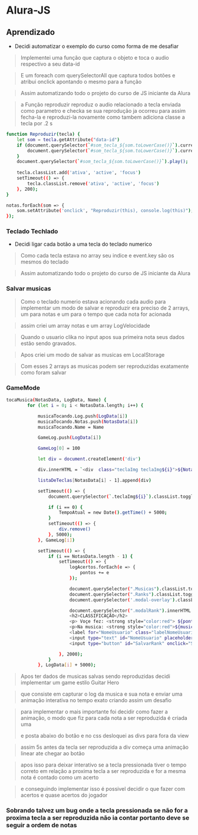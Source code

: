 ﻿# Alura-JS

## Aprendizado

- Decidi automatizar o exemplo do curso como forma de me desafiar

> Implementei uma função que captura o objeto e toca o audio respectivo a seu data-id

> E um foreach com querySelectorAll que captura todos botões e atribui onclick apontando o mesmo para a função

> Assim automatizando todo o projeto do curso de JS iniciante da Alura

> a Função reproduzir reproduz o audio relacionado a tecla enviada como parametro e checka se sua reprodução ja ocorreu para assim fecha-la e reproduzi-la novamente como tambem adiciona classe a tecla por .2 s 

```sh
function Reproduzir(tecla) {
    let som = tecla.getAttribute("data-id")
    if (document.querySelector(`#som_tecla_${som.toLowerCase()}`).currentTime > 0) {
        document.querySelector(`#som_tecla_${som.toLowerCase()}`).currentTime = 0
    }
    document.querySelector(`#som_tecla_${som.toLowerCase()}`).play();
    
    tecla.classList.add('ativa', 'active', 'focus')
    setTimeout(() => {
        tecla.classList.remove('ativa', 'active', 'focus')
    }, 200);
}

notas.forEach(som => {
    som.setAttribute('onclick', "Reproduzir(this), console.log(this)");
});

```

### Teclado Techlado

- Decidi ligar cada botão a uma tecla do teclado numerico

> Como cada tecla estava no array seu indice e event.key são os mesmos do teclado

> Assim automatizando todo o projeto do curso de JS iniciante da Alura

### Salvar musicas

> Como o teclado numerio estava acionando cada audio para implementar um modo de salvar e reproduzir era preciso de 2 arrays, um para notas e um para o tempo que cada nota for acionada

> assim criei um array notas e um array LogVelocidade

> Quando o usuario clika no input apos sua primeira nota seus dados estão sendo gravados.

> Apos criei um modo de salvar as musicas em LocalStorage

> Com esses 2 arrays as musicas podem ser reproduzidas exatamente como foram salvar

### GameMode

```sh
tocaMusica(NotasData, LogData, Name) {
        for (let i = 0; i < NotasData.length; i++) {

            musicaTocando.Log.push(LogData[i])
            musicaTocando.Notas.push(NotasData[i])
            musicaTocando.Name = Name

            GameLog.push(LogData[i])

            GameLog[0] = 100

            let div = document.createElement('div')

            div.innerHTML = `<div  class="teclaImg teclaImg${i}">${NotasData[i]}</div>`

            listaDeTeclas[NotasData[i] - 1].append(div)

            setTimeout(() => {
                document.querySelector(`.teclaImg${i}`).classList.toggle('gamefic')

                if (i == 0) {
                    TempoAtual = new Date().getTime() + 5000;
                }
                setTimeout(() => {
                    div.remove()
                }, 5000);
            }, GameLog[i])

            setTimeout(() => {
                if (i == NotasData.length - 1) {
                    setTimeout(() => {
                        logAcertos.forEach(e => {
                            pontos += e
                        });

                        document.querySelector(".Musicas").classList.toggle('gameMode')
                        document.querySelector(".Ranks").classList.toggle('gameMode')
                        document.querySelector('.modal-overlay').classList.toggle('active')

                        document.querySelector(".modalRank").innerHTML = `
                        <h2>CLASSIFICAÇÃO</h2>
                        <p> Voçe fez: <strong style="color:red"> ${pontos}</strong> pontos </p>
                        <p>Na musica: <strong style="color:red">${musicaTocando.Name}</strong></p>
                        <label for="NomeUsuario" class="labelNomeUsuario">Insira seu nome e salve seu resultado</label>
                        <input type="text" id="NomeUsuario" placeholder=""><br>
                        <input type="button" id="SalvarRank" onclick="SalvarRank(this)" value="Salvar">`

                    }, 2000);
                }
            }, LogData[i] + 5000);
```

> Apos ter dados de musicas salvas sendo reproduzidas decidi implementar um game estilo Guitar Hero

> que consiste em capturar o log da musica e sua nota e enviar uma animação interativa no tempo exato criando assim um desafio 

> para implementar o mais importante foi decidir como fazer a animação, o modo que fiz para cada nota a ser reproduzida é criada uma <div> e posta abaixo do botão e no css desloquei as divs para fora da view 
  
> assim 5s antes da tecla ser reproduzida a div começa uma animação linear ate chegar ao botão 
    
> apos isso para deixar interativo se a tecla pressionada tiver o tempo correto em relação a proxima tecla a ser reproduzida e for a mesma nota é contado como um acerto
    
> e conseguindo implementar isso é possivel decidir o que fazer com acertos e quase acertos do jogador

### Sobrando talvez um bug onde a tecla pressionada se não for a proxima tecla a ser reproduzida não ia contar portanto deve se seguir a ordem de notas
